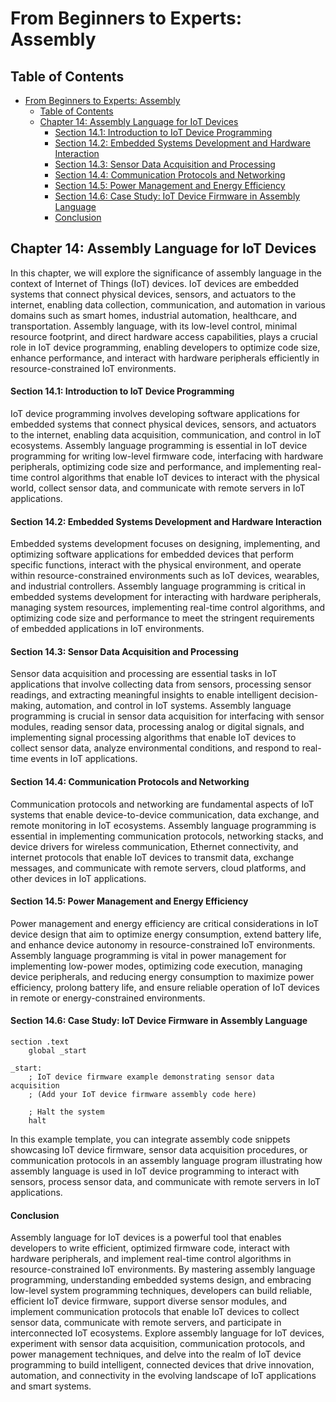 # From Beginners to Experts: Assembly
## Table of Contents
- [From Beginners to Experts: Assembly](#from-beginners-to-experts-assembly)
  - [Table of Contents](#table-of-content)
  - [Chapter 14: Assembly Language for IoT Devices](#chapter-14-assembly-language-for-iot-devices)
      - [Section 14.1: Introduction to IoT Device Programming](#section-141-introduction-to-iot-device-programming)
      - [Section 14.2: Embedded Systems Development and Hardware Interaction](#section-142-embedded-systems-development-and-hardware-interaction)
      - [Section 14.3: Sensor Data Acquisition and Processing](#section-143-sensor-data-acquisition-and-processing)
      - [Section 14.4: Communication Protocols and Networking](#section-144-communication-protocols-and-networking)
      - [Section 14.5: Power Management and Energy Efficiency](#section-145-power-management-and-energy-efficiency)
      - [Section 14.6: Case Study: IoT Device Firmware in Assembly Language](#section-146-case-study-iot-device-firmware-in-assembly-language)
      - [Conclusion](#conclusion)

## Chapter 14: Assembly Language for IoT Devices

In this chapter, we will explore the significance of assembly language in the context of Internet of Things (IoT) devices. IoT devices are embedded systems that connect physical devices, sensors, and actuators to the internet, enabling data collection, communication, and automation in various domains such as smart homes, industrial automation, healthcare, and transportation. Assembly language, with its low-level control, minimal resource footprint, and direct hardware access capabilities, plays a crucial role in IoT device programming, enabling developers to optimize code size, enhance performance, and interact with hardware peripherals efficiently in resource-constrained IoT environments.

#### Section 14.1: Introduction to IoT Device Programming

IoT device programming involves developing software applications for embedded systems that connect physical devices, sensors, and actuators to the internet, enabling data acquisition, communication, and control in IoT ecosystems. Assembly language programming is essential in IoT device programming for writing low-level firmware code, interfacing with hardware peripherals, optimizing code size and performance, and implementing real-time control algorithms that enable IoT devices to interact with the physical world, collect sensor data, and communicate with remote servers in IoT applications.

#### Section 14.2: Embedded Systems Development and Hardware Interaction

Embedded systems development focuses on designing, implementing, and optimizing software applications for embedded devices that perform specific functions, interact with the physical environment, and operate within resource-constrained environments such as IoT devices, wearables, and industrial controllers. Assembly language programming is critical in embedded systems development for interacting with hardware peripherals, managing system resources, implementing real-time control algorithms, and optimizing code size and performance to meet the stringent requirements of embedded applications in IoT environments.

#### Section 14.3: Sensor Data Acquisition and Processing

Sensor data acquisition and processing are essential tasks in IoT applications that involve collecting data from sensors, processing sensor readings, and extracting meaningful insights to enable intelligent decision-making, automation, and control in IoT systems. Assembly language programming is crucial in sensor data acquisition for interfacing with sensor modules, reading sensor data, processing analog or digital signals, and implementing signal processing algorithms that enable IoT devices to collect sensor data, analyze environmental conditions, and respond to real-time events in IoT applications.

#### Section 14.4: Communication Protocols and Networking

Communication protocols and networking are fundamental aspects of IoT systems that enable device-to-device communication, data exchange, and remote monitoring in IoT ecosystems. Assembly language programming is essential in implementing communication protocols, networking stacks, and device drivers for wireless communication, Ethernet connectivity, and internet protocols that enable IoT devices to transmit data, exchange messages, and communicate with remote servers, cloud platforms, and other devices in IoT applications.

#### Section 14.5: Power Management and Energy Efficiency

Power management and energy efficiency are critical considerations in IoT device design that aim to optimize energy consumption, extend battery life, and enhance device autonomy in resource-constrained IoT environments. Assembly language programming is vital in power management for implementing low-power modes, optimizing code execution, managing device peripherals, and reducing energy consumption to maximize power efficiency, prolong battery life, and ensure reliable operation of IoT devices in remote or energy-constrained environments.

#### Section 14.6: Case Study: IoT Device Firmware in Assembly Language

```assembly
section .text
    global _start

_start:
    ; IoT device firmware example demonstrating sensor data acquisition
    ; (Add your IoT device firmware assembly code here)

    ; Halt the system
    halt
```

In this example template, you can integrate assembly code snippets showcasing IoT device firmware, sensor data acquisition procedures, or communication protocols in an assembly language program illustrating how assembly language is used in IoT device programming to interact with sensors, process sensor data, and communicate with remote servers in IoT applications.

#### Conclusion

Assembly language for IoT devices is a powerful tool that enables developers to write efficient, optimized firmware code, interact with hardware peripherals, and implement real-time control algorithms in resource-constrained IoT environments. By mastering assembly language programming, understanding embedded systems design, and embracing low-level system programming techniques, developers can build reliable, efficient IoT device firmware, support diverse sensor modules, and implement communication protocols that enable IoT devices to collect sensor data, communicate with remote servers, and participate in interconnected IoT ecosystems. Explore assembly language for IoT devices, experiment with sensor data acquisition, communication protocols, and power management techniques, and delve into the realm of IoT device programming to build intelligent, connected devices that drive innovation, automation, and connectivity in the evolving landscape of IoT applications and smart systems.
